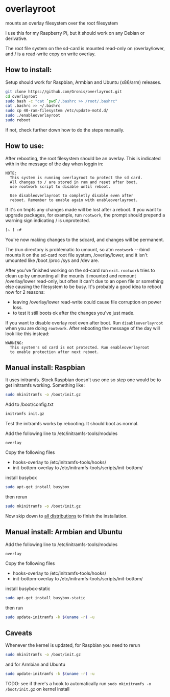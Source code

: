 # overlayroot

mounts an overlay filesystem over the root filesystem

I use this for my Raspberry Pi, but it should work on any Debian or derivative.

The root file system on the sd-card is mounted read-only on /overlay/lower, and / is a
read-write copy on write overlay.

## How to install:
Setup should work for Raspbian, Armbian and Ubuntu (x86/arm) releases.
```bash
git clone https://github.com/Gronis/overlayroot.git
cd overlayroot
sudo bash -c "cat `pwd`/.bashrc >> /root/.bashrc"
cat .bashrc >> ~/.bashrc
sudo cp 40-ram-filesystem /etc/update-motd.d/
sudo ./enableoverlayroot
sudo reboot
```
If not, check further down how to do the steps manually.

## How to use:

After rebooting, the root filesystem should be an overlay. This is indicated with
in the message of the day when loggin in:
```
NOTE:
  This system is running overlayroot to protect the sd card.
  All changes to / are stored in ram and reset after boot.
  use rootwork script to disable until reboot.

  Use disableoverlayroot to completly disable even after
  reboot. Remember to enable again with enableoverlayroot.
```

If it's on tmpfs any changes made will be lost after a reboot. If you want to upgrade
packages, for example, run `rootwork`, the prompt should prepend a warning sign
indicating / is unprotected.
```bash
[⚠️ ] :#
```

You're now making changes to the sdcard, and changes will be permanent.

The /run directory is problematic to umount, so atm `rootwork` --rbind mounts it
on the sd-card root file system, /overlay/lower, and it isn't umounted like /boot 
/proc /sys and /dev are.

After you've finished working on the sd-card run `exit`. `rootwork` tries to clean up 
by umounting all the mounts it mounted and remount /overlay/lower read-only, but 
often it can't due to an open file or something else causing the filesystem to be busy.
It's probably a good idea to reboot now for 2 reasons:
 
- leaving /overlay/lower read-write could cause file corruption on power loss. 
- to test it still boots ok after the changes you've just made.

If you want to disable overlay root even after boot. Run `disableoverlayroot`
when you are doing `rootwork`. After rebooting the message of the day will
look like this instead:
```
WARNING:
  This system's sd card is not protected. Run enableoverlayroot
  to enable protection after next reboot.
```

## Manual install: Raspbian

It uses initramfs. Stock Raspbian doesn't use one so step one would be to get initramfs working. 
Something like:

```bash
sudo mkinitramfs -o /boot/init.gz
```

Add to /boot/config.txt
```bash
initramfs init.gz
```

Test the initramfs works by rebooting. It should boot as normal.

Add the following line to /etc/initramfs-tools/modules
```
overlay
```

Copy the following files
- hooks-overlay to /etc/initramfs-tools/hooks/
- init-bottom-overlay to /etc/initramfs-tools/scripts/init-bottom/

install busybox
```bash
sudo apt-get install busybox
```

then rerun

```bash
sudo mkinitramfs -o /boot/init.gz
```
Now skip down to [all distributions](#all-distributions) to finish the installation.

## Manual install: Armbian and Ubuntu

Add the following line to /etc/initramfs-tools/modules
```
overlay
```

Copy the following files
- hooks-overlay to /etc/initramfs-tools/hooks/
- init-bottom-overlay to /etc/initramfs-tools/scripts/init-bottom/

install busybox-static
```bash
sudo apt-get install busybox-static
```

then run

```bash
sudo update-initramfs -k $(uname -r) -u
```


## Caveats

Whenever the kernel is updated, for Raspbian you need to rerun 

```bash
sudo mkinitramfs -o /boot/init.gz
```

and for Armbian and Ubuntu

```bash
sudo update-initramfs -k $(uname -r) -u
```

TODO: see if there's a hook to automatically run `sudo mkinitramfs -o /boot/init.gz` 
on kernel install

